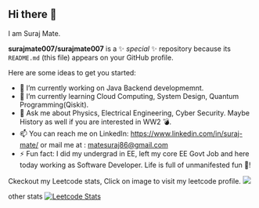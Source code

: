 ## Hi there 👋

I am Suraj Mate.

**surajmate007/surajmate007** is a ✨ _special_ ✨ repository because its `README.md` (this file) appears on your GitHub profile.

Here are some ideas to get you started:

- 🔭 I’m currently working on Java Backend developmemnt.
- 🌱 I’m currently learning Cloud Computing, System Design, Quantum Programming(Qiskit).
- 💬 Ask me about Physics, Electrical Engineering, Cyber Security. Maybe History as well if you are interested in WW2 💣.
- 📫 You can reach me on LinkedIn: https://www.linkedin.com/in/suraj-mate/ or mail me at : matesuraj86@gmail.com
- ⚡ Fun fact: I did my undergrad in EE, left my core EE Govt Job and here today working as Software Developer. Life is full of unmanifested fun 🤡!
 

Ckeckout my Leetcode stats, Click on image to visit my leetcode profile.
![](https://leetcard.jacoblin.cool/2_6_j_k_m_9_3?ext=contest)

other stats
[![Leetcode Stats](https://leetcard.jacoblin.cool/2_6_j_k_m_9_3)](https://leetcode.com/2_6_j_k_m_9_3)
